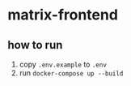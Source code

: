 # matrix-frontend

## how to run

1. copy `.env.example` to `.env`
2. run `docker-compose up --build`
